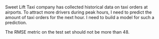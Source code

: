 Sweet Lift Taxi company has collected historical data on taxi orders at airports. To attract more drivers during peak hours, I need to predict the amount of taxi orders for the next hour. I need to build a model for such a prediction.

The RMSE metric on the test set should not be more than 48.
